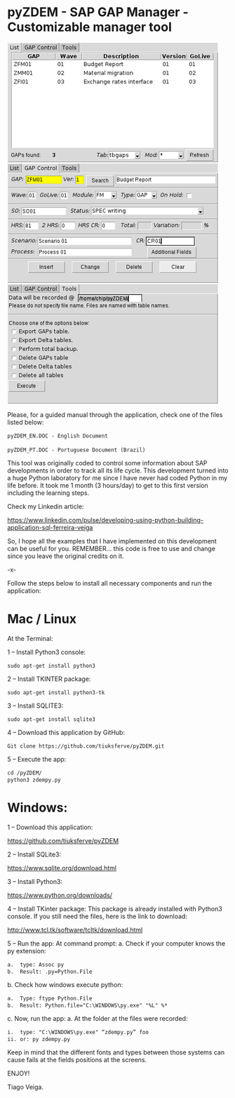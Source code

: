 # pyZDEM - SAP GAP Manager - Customizable manager tool

![alt text](https://github.com/tiuksferve/pyZDEM/blob/master/List_screen.png)
![alt text](https://github.com/tiuksferve/pyZDEM/blob/master/GAPControl_screen.png)
![alt text](https://github.com/tiuksferve/pyZDEM/blob/master/Delete_Export_screen.png)

Please, for a guided manual through the application, check one of the files listed below:
```
pyZDEM_EN.DOC - English Document

pyZDEM_PT.DOC - Portuguese Document (Brazil)
```
This tool was originally coded to control some information about SAP developments in order to track all its life cycle.
This development turned into a huge Python laboratory for me since I have never had coded Python in my life before.
It took me 1 month (3 hours/day) to get to this first version including the learning steps.

Check my Linkedin article:

https://www.linkedin.com/pulse/developing-using-python-building-application-sql-ferreira-veiga


So, I hope all the examples that I have implemented on this development can be useful for you.
REMEMBER... this code is free to use and change since you leave the original credits on it.

 -x-

Follow the steps below to install all necessary components and run the application:

# Mac / Linux
At the Terminal:

1 – Install Python3 console:
```
sudo apt-get install python3
```
2 – Install TKINTER package:
```
sudo apt-get install python3-tk
```
3 – Install SQLITE3:
```
sudo apt-get install sqlite3
```
4 – Download this application by GitHub:
```
Git clone https://github.com/tiuksferve/pyZDEM.git
```
5 – Execute the app:
``` 
cd /pyZDEM/
python3 zdempy.py
```

# Windows:
1 – Download this application:

https://github.com/tiuksferve/pyZDEM

2 – Install SQLite3:

https://www.sqlite.org/download.html

3 – Install Python3:

https://www.python.org/downloads/

4 – Install TKinter package:
	This package is already installed with Python3 console. If you still need the files, here is the link to download:
	
 http://www.tcl.tk/software/tcltk/download.html
 
5 – Run the app:
At command prompt:
a.	Check if your computer knows the py extension:
```
a.	type: Assoc py
b.	Result: .py=Python.File
```
b.	Check how windows execute python:
```
a.	Type: ftype Python.File
b.	Result: Python.file="C:\WINDOWS\py.exe" "%L" %*
```
c.	Now, run the app:
a.	At the folder at the files were recorded:
```
i.	type: "C:\WINDOWS\py.exe" “zdempy.py” foo
ii.	or: py zdempy.py
```

Keep in mind that the different fonts and types between those systems can cause fails at the fields positions at the screens.

ENJOY!

Tiago Veiga.

